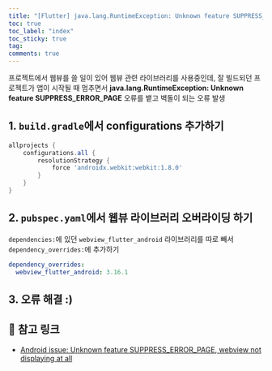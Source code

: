 ```yaml
---
title: "[Flutter] java.lang.RuntimeException: Unknown feature SUPPRESS_ERROR_PAGE 에러 해결"
toc: true
toc_label: "index"
toc_sticky: true
tag:
comments: true
---
```


프로젝트에서 웹뷰를 쓸 일이 있어 웹뷰 관련 라이브러리를 사용중인데, 잘 빌드되던 프로젝트가 앱이 시작될 때 멈추면서 **java.lang.RuntimeException: Unknown feature SUPPRESS_ERROR_PAGE** 오류를 뱉고 벽돌이 되는 오류 발생

## 1. `build.gradle`에서 configurations 추가하기
```gradle
allprojects {
    configurations.all {
        resolutionStrategy {
            force 'androidx.webkit:webkit:1.8.0'
        }
    }
}
```

## 2. `pubspec.yaml`에서 웹뷰 라이브러리 오버라이딩 하기
`dependencies:`에 있던 `webview_flutter_android` 라이브러리를 따로 빼서 `dependency_overrides:`에 추가하기
```yaml
dependency_overrides:
  webview_flutter_android: 3.16.1
```

## 3. 오류 해결 :)

## 🔗 참고 링크
- [Android issue: Unknown feature SUPPRESS_ERROR_PAGE, webview not displaying at all](https://github.com/pichillilorenzo/flutter_inappwebview/issues/2150)
